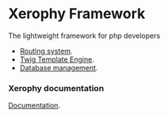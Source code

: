 # Xerophy Framework
The lightweight framework for php developers
- [Routing system](https://xerophy.com).
- [Twig Template Engine](https://twig.symfony.com/).
- [Database management](https://xerophy.com).


### Xerophy documentation
[Documentation](https://mohamedkhx.github.io/Xerophy-docs/#/).
